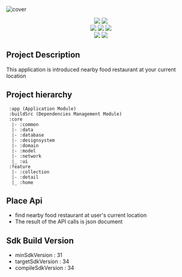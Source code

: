 ![cover](https://github.com/KanuKim97/whats_eat/assets/74421057/ee505a51-86b5-4c30-8b57-0784ba727d37)
<div align="center">
<img src="https://img.shields.io/badge/Android_sdk_version-25%2B-3DDC84?style=flat&logo=android&logoColor=white"/>
<img src="https://img.shields.io/badge/Gradle_version-8.2.0-02303A?style=flat&logo=gradle&logoColor=white"/>
<br>
<img src="https://img.shields.io/badge/Kotlin_version-1.9.10-7F52FF?style=flat&logo=Kotlin&logoColor=white"/>
<img src="https://img.shields.io/badge/Kotlin-Flow_API-7F52FF?style=flat&logo=Kotlin&logoColor=white"/>
<img src="https://img.shields.io/badge/Annotation_Processor-Kotlin_ksp-7F52FF?style=flat"/>
<br>
<img src="https://img.shields.io/badge/Dagger--Hilt_version-2.49-3DDC84?style=flat"/>
<img src="https://img.shields.io/badge/Jetpack_Compose_version-1.5.3-4285F4?style=flat&logo=jetpackcompose&logoColor=white"/>
</div>

## Project Description
This application is introduced nearby food restaurant at your current location

## Project hierarchy
```
 :app (Application Module)
 :buildSrc (Dependencies Management Module)
 :core
  |- :common 
  |- :data
  |- :database
  |- :designsystem
  |- :domain
  |- :model
  |- :network
  |_ :ui
 :feature
  |- :collection 
  |- :detail
  |_ :home
```

## Place Api
 - find nearby food restaurant at user's current location
 - The result of the API calls is json document
  
## Sdk Build Version
 - minSdkVersion : 31
 - targetSdkVersion : 34
 - compileSdkVersion : 34
